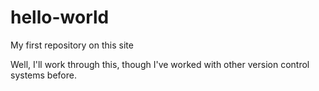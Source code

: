 # hello-world
My first repository on this site

Well, I'll work through this, though
I've worked with other version control
systems before.
